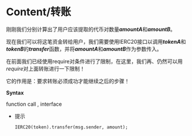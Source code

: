 # Content/转账

刚刚我们分别计算出了用户应该提取的代币对数量***amountA***和***amountB***。

现在我们可以将这笔资金转给用户，我们需要使用IERC20接口以调用***tokenA***和***tokenB***的***transfer***函数，并将***amountA***和***amountB***作为参数传入。

在前面我们已经使用require对条件进行了限制，在这里，我们再、仍然可以用*require*对上面转账进行一下限制！

它的作用是：要求转账必须成功才能继续之后的步骤！

**Syntax**

function call , interface

- 提示
    
    ```solidity
    IERC20(token).transfer(msg.sender, amount);
    ```
    
